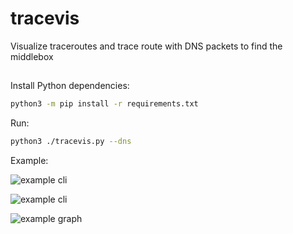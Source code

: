 # tracevis
Visualize traceroutes and trace route with DNS packets to find the middlebox

## 

Install Python dependencies:

```sh
python3 -m pip install -r requirements.txt
```

Run:

```sh
python3 ./tracevis.py --dns
```

Example:

![example cli](https://user-images.githubusercontent.com/12384263/137825581-e2bd4bdb-874f-4fad-9a54-6c39beab0398.png)

![example cli](https://user-images.githubusercontent.com/12384263/137825216-e76ddeaa-0592-422b-a08b-bd44329a6934.png)

![example graph](https://user-images.githubusercontent.com/12384263/137825263-b5bc658e-a5af-47e3-9839-d1c75fa6be1b.png)


